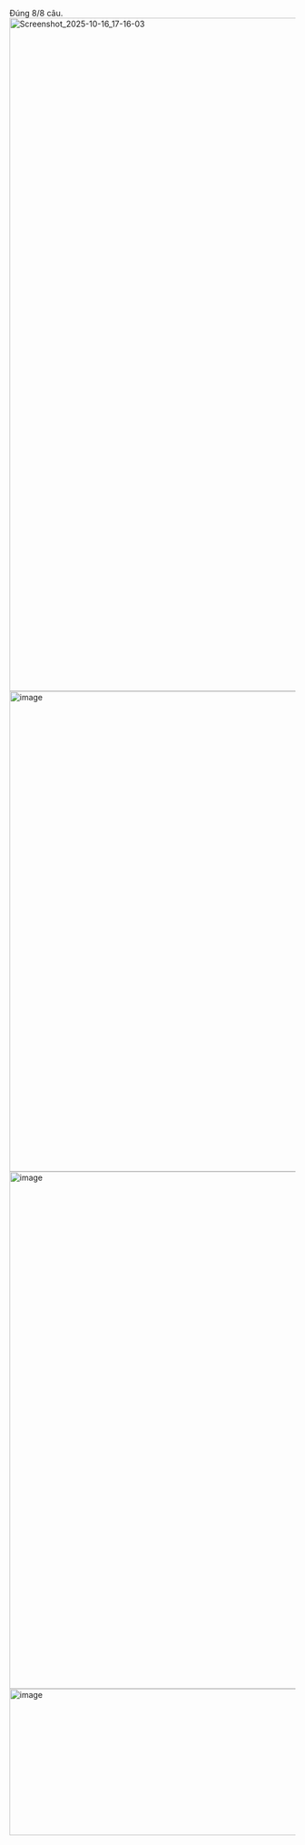 Đúng 8/8 câu.
<img width="2390" height="1186" alt="Screenshot_2025-10-16_17-16-03" src="https://github.com/user-attachments/assets/9f6a0d5e-5a57-41cd-8f7d-4bba556cc5df" />
<img width="1710" height="846" alt="image" src="https://github.com/user-attachments/assets/b297ca5e-3a94-4c15-bf46-71771c61c241" />
<img width="1762" height="911" alt="image" src="https://github.com/user-attachments/assets/0030df6c-8e21-49df-a9ca-95ca8871f96d" />
<img width="1706" height="258" alt="image" src="https://github.com/user-attachments/assets/e7bd5547-d59b-4e5f-b374-1b7199080401" />
